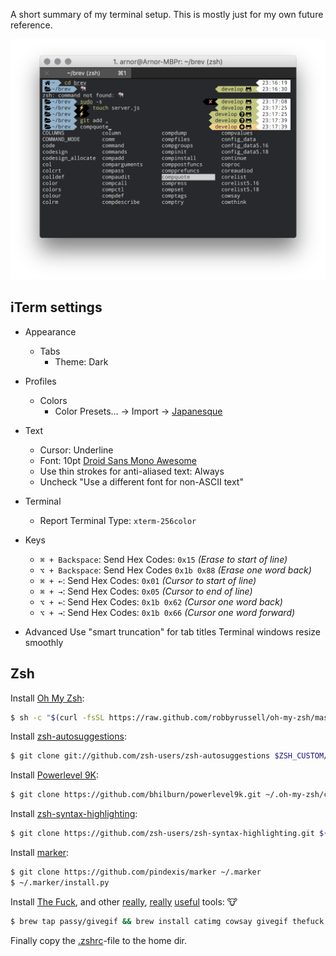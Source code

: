 A short summary of my terminal setup. This is mostly just for my own future reference.

![Screenshot](https://github.com/jlom/terminal-setup/blob/master/Screen%20Shot%202016-06-04%20at%2023.18.45%20.png)

## iTerm settings

- Appearance 
  - Tabs
    - Theme: Dark 

- Profiles
  - Colors
    - Color Presets… -> Import -> [Japanesque](https://github.com/mbadolato/iTerm2-Color-Schemes/blob/master/schemes/Japanesque.itermcolors)

- Text
  - Cursor: Underline
  - Font: 10pt [Droid Sans Mono Awesome](https://github.com/gabrielelana/awesome-terminal-fonts/tree/patching-strategy/patched)
  - Use thin strokes for anti-aliased text: Always
  - Uncheck "Use a different font for non-ASCII text"

- Terminal
  - Report Terminal Type: `xterm-256color`

- Keys
  - `⌘ + Backspace`: Send Hex Codes: `0x15` _(Erase to start of line)_
  - `⌥ + Backspace`: Send Hex Codes `0x1b 0x88` _(Erase one word back)_
  - `⌘ + ←`: Send Hex Codes: `0x01` _(Cursor to start of line)_
  - `⌘ + →`: Send Hex Codes: `0x05` _(Cursor to end of line)_
  - `⌥ + ←`: Send Hex Codes: `0x1b 0x62` _(Cursor one word back)_
  - `⌥ + →`: Send Hex Codes: `0x1b 0x66` _(Cursor one word forward)_

- Advanced
  Use "smart truncation" for tab titles
  Terminal windows resize smoothly

## Zsh
Install [Oh My Zsh](http://ohmyz.sh/):
```sh
$ sh -c "$(curl -fsSL https://raw.github.com/robbyrussell/oh-my-zsh/master/tools/install.sh)"
```

Install [zsh-autosuggestions](https://github.com/zsh-users/zsh-autosuggestions):
```sh
$ git clone git://github.com/zsh-users/zsh-autosuggestions $ZSH_CUSTOM/plugins/zsh-autosuggestions
```

Install [Powerlevel 9K](https://github.com/bhilburn/powerlevel9k):
```sh
$ git clone https://github.com/bhilburn/powerlevel9k.git ~/.oh-my-zsh/custom/themes/powerlevel9k
```

Install [zsh-syntax-highlighting](https://github.com/zsh-users/zsh-syntax-highlighting/):
```sh
$ git clone https://github.com/zsh-users/zsh-syntax-highlighting.git ${ZSH_CUSTOM:-~/.oh-my-zsh/custom}/plugins/zsh-syntax-highlighting
```

Install [marker](https://github.com/pindexis/marker):
```sh
$ git clone https://github.com/pindexis/marker ~/.marker
$ ~/.marker/install.py
```

Install [The Fuck](https://github.com/nvbn/thefuck), and other [really](https://github.com/posva/catimg), [really](https://en.wikipedia.org/wiki/Cowsay) [useful](https://github.com/passy/givegif) tools: 🐮
```sh
$ brew tap passy/givegif && brew install catimg cowsay givegif thefuck
```

Finally copy the [.zshrc](.zshrc)-file to the home dir.

